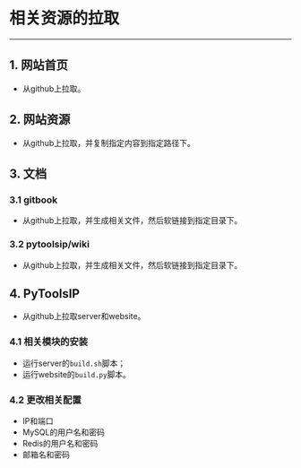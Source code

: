 # 相关资源的拉取

----
## 1. 网站首页
  * 从github上拉取。

## 2. 网站资源
  * 从github上拉取，并复制指定内容到指定路径下。

## 3. 文档
### 3.1 gitbook
  * 从github上拉取，并生成相关文件，然后软链接到指定目录下。

### 3.2 pytoolsip/wiki
  * 从github上拉取，并生成相关文件，然后软链接到指定目录下。

## 4. PyToolsIP
  * 从github上拉取server和website。
### 4.1 相关模块的安装
  * 运行server的`build.sh`脚本；
  * 运行website的`build.py`脚本。

### 4.2 更改相关配置
  * IP和端口
  * MySQL的用户名和密码
  * Redis的用户名和密码
  * 邮箱名和密码